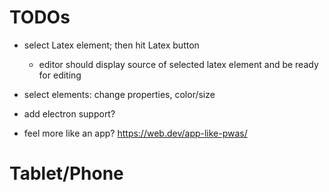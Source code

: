 # TODOs

- select Latex element; then hit Latex button
  - editor should display source of selected latex element and be ready for editing
- select elements: change properties, color/size

- add electron support?

- feel more like an app? https://web.dev/app-like-pwas/

# Tablet/Phone